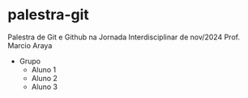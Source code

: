 # palestra-git
Palestra de Git e Github na Jornada Interdisciplinar de nov/2024 
Prof. Marcio Araya 

- Grupo
  - Aluno 1
  - Aluno 2 
  - Aluno 3


